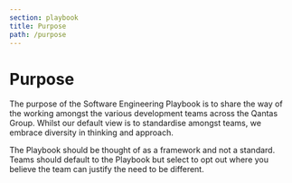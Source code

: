 ```yaml
---
section: playbook
title: Purpose
path: /purpose
---
```


# Purpose

The purpose of the Software Engineering Playbook is to share the way of the working amongst the various development teams across the Qantas Group. Whilst our default view is to standardise amongst teams, we embrace diversity in thinking and approach.

The Playbook should be thought of as a framework and not a standard. Teams should default to the Playbook but select to opt out where you believe the team can justify the need to be different.
